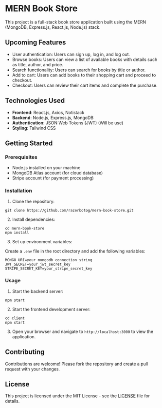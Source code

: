 # MERN Book Store

This project is a full-stack book store application built using the MERN (MongoDB, Express.js, React.js, Node.js) stack.

## Upcoming Features

- User authentication: Users can sign up, log in, and log out.
- Browse books: Users can view a list of available books with details such as title, author, and price.
- Search functionality: Users can search for books by title or author.
- Add to cart: Users can add books to their shopping cart and proceed to checkout.
- Checkout: Users can review their cart items and complete the purchase.

## Technologies Used

- **Frontend**: React.js, Axios, Notistack
- **Backend**: Node.js, Express.js, MongoDB
- **Authentication**: JSON Web Tokens (JWT) (Will be use)
- **Styling**: Tailwind CSS

## Getting Started

### Prerequisites

- Node.js installed on your machine
- MongoDB Atlas account (for cloud database)
- Stripe account (for payment processing)

### Installation

1. Clone the repository:

```
git clone https://github.com/razerbotog/mern-book-store.git
```

2. Install dependencies:

```
cd mern-book-store
npm install
```

3. Set up environment variables:

Create a `.env` file in the root directory and add the following variables:

```
MONGO_URI=your_mongodb_connection_string
JWT_SECRET=your_jwt_secret_key
STRIPE_SECRET_KEY=your_stripe_secret_key
```

### Usage

1. Start the backend server:

```
npm start
```

2. Start the frontend development server:

```
cd client
npm start
```

3. Open your browser and navigate to `http://localhost:3000` to view the application.

## Contributing

Contributions are welcome! Please fork the repository and create a pull request with your changes.

## License

This project is licensed under the MIT License - see the [LICENSE](LICENSE) file for details.
